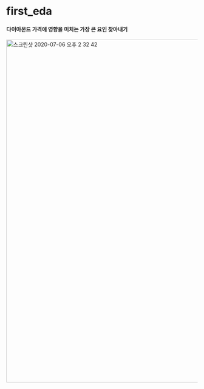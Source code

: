 # first_eda
#### 다이아몬드 가격에 영향을 미치는 가장 큰 요인 찾아내기

<img width="901" alt="스크린샷 2020-07-06 오후 2 32 42" src="https://user-images.githubusercontent.com/46306443/86559208-6775e280-bf96-11ea-9ec0-3c6c7c661473.png">
